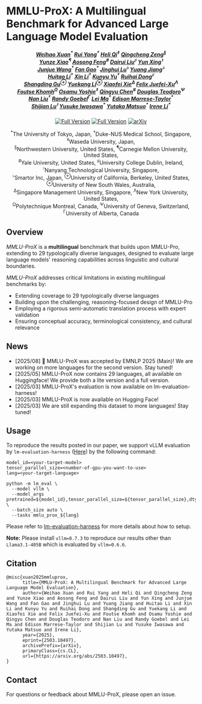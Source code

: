 # MMLU-ProX: A Multilingual Benchmark for Advanced Large Language Model Evaluation
<p align="center">
<!-- 
<a href="" target='_blank'>
    <img src="">
</a>
-->
<h5 align="center">
    <em> 
        <a href="https://scholar.google.com/citations?user=7e0W-2AAAAAJ&hl=en">Weihao Xuan</a><sup>*</sup>
        <a href="https://scholar.google.com/citations?user=aCawmg0AAAAJ&hl=zh-CN">Rui Yang</a><sup>†</sup>
        <a href="https://scholar.google.com/citations?user=CH-rTXsAAAAJ&hl=en">Heli Qi</a><sup>‡</sup>
        <a href="https://scholar.google.com/citations?user=i0K71KQAAAAJ&hl=en">Qingcheng Zeng</a><sup>§</sup>
    <br>
        <a href="https://scholar.google.com.hk/citations?user=95n7XTkAAAAJ&hl=en">Yunze Xiao</a><sup>¶</sup>
        <a href="https://scholar.google.com/citations?user=hFhhrmgAAAAJ&hl=en">Aosong Feng</a><sup>#</sup>
        <a href="https://scholar.google.com/citations?user=6bOcCh0AAAAJ&hl=zh-CN">Dairui Liu</a><sup>♯</sup>
        <a href="https://scholar.google.com/citations?user=uOAYTXoAAAAJ&hl=en">Yun Xing</a><sup>♮</sup>
    <br>
        <a href="https://scholar.google.com/citations?user=H58gKSAAAAAJ&hl=en">Junjue Wang</a><sup>*</sup>
        <a href="https://scholar.google.com/citations?user=TqvMfmoAAAAJ&hl=zh-CN">Fan Gao</a><sup>*</sup>
        <a href="https://scholar.google.com/citations?user=ZzK_UdYAAAAJ&hl=en">Jinghui Lu</a><sup>♭</sup>
        <a href="">Yuang Jiang</a><sup>♭</sup>
    <br>
        <a href="">Huitao Li</a><sup>†</sup>
        <a href="">Xin Li</a><sup>†</sup>
        <a href="https://www.researchgate.net/profile/Kunyu-Yu-2">Kunyu Yu</a><sup>†</sup>
        <a href="https://scholar.google.com/citations?user=icGRQ68AAAAJ&hl=zh-CN">Ruihai Dong</a><sup>♯</sup>
    <br>
        <a href="https://scholar.google.com.hk/citations?user=E1GCDXUAAAAJ&hl=zh-CN">Shangding Gu</a><sup>⊕</sup>
        <a href="https://scholar.google.com/citations?user=tuJEDb4AAAAJ&hl=en">Yuekang Li</a><sup>⊗</sup>
        <a href="https://scholar.google.com/citations?user=FfcZfJgAAAAJ&hl=zh-CN">Xiaofei Xie</a><sup>Δ</sup>
        <a href="https://scholar.google.com/citations?user=dgN8vtwAAAAJ&hl=zh-CN">Felix Juefei-Xu</a><sup>Λ</sup>
    <br>
        <a href="https://scholar.google.com/citations?user=YYXb3KIAAAAJ&hl=en">Foutse Khomh</a><sup>Ω</sup>
        <a href="https://scholar.google.co.jp/citations?user=YLA5LwEAAAAJ&hl=ja">Osamu Yoshie</a><sup>‡</sup>
        <a href="https://scholar.google.com/citations?user=FSLotiMAAAAJ&hl=en">Qingyu Chen</a><sup>#</sup>
        <a href="https://scholar.google.com/citations?user=bDgzTucAAAAJ&hl=en">Douglas Teodoro</a><sup>Ψ</sup>
    <br>
        <a href="https://scholar.google.com/citations?user=ceF698kAAAAJ&hl=zh-CN">Nan Liu</a><sup>†</sup>
        <a href="https://scholar.google.ca/citations?user=fTgRyn4AAAAJ&hl=en">Randy Goebel</a><sup>Γ</sup>
        <a href="https://scholar.google.com/citations?user=xsfGc58AAAAJ&hl=en">Lei Ma</a><sup>*</sup>
        <a href="https://scholar.google.com/citations?hl=es&user=uK_esCgAAAAJ">Edison Marrese-Taylor</a><sup>*</sup>
    <br>
        <a href="https://scholar.google.com/citations?user=uYmK-A0AAAAJ&hl=en">Shijian Lu</a><sup>♮</sup>
        <a href="https://scholar.google.co.jp/citations?user=nRLaJiQAAAAJ&hl=ja">Yusuke Iwasawa</a><sup>*</sup>
        <a href="https://scholar.google.co.jp/citations?user=Dy8iau4AAAAJ&hl=ja">Yutaka Matsuo</a><sup>*</sup>
        <a href="https://scholar.google.com/citations?user=JuYPjCMAAAAJ&hl=zh-CN">Irene Li</a><sup>*</sup>
    </em>
</h5>

<p align="center">
  <a href="https://huggingface.co/datasets/li-lab/MMLU-ProX"><img src="https://img.shields.io/badge/🤗-Full%20Version-yellow" alt="Full Version"></a>
  <a href="https://huggingface.co/datasets/li-lab/MMLU-ProX-Lite"><img src="https://img.shields.io/badge/🤗-Lite%20Version-yellow" alt="Full Version"></a>
  <a href="https://arxiv.org/abs/2503.10497"><img src="https://img.shields.io/badge/arXiv-Paper-b31b1b" alt="arXiv"></a>
</p>

<p align="center">
    <sup>*</sup>The University of Tokyo, Japan, <sup>†</sup>Duke-NUS Medical School, Singapore, <sup>‡</sup>Waseda University, Japan,<br>
    <sup>§</sup>Northwestern University, United States, <sup>¶</sup>Carnegie Mellon University, United States,<br>
    <sup>#</sup>Yale University, United States, <sup>♯</sup>University College Dublin, Ireland, <sup>♮</sup>Nanyang Technological University, Singapore,<br>
    <sup>♭</sup>Smartor Inc, Japan, <sup>⊕</sup>University of California, Berkeley, United States, <sup>⊗</sup>University of New South Wales, Australia,<br>
    <sup>Δ</sup>Singapore Management University, Singapore, <sup>Λ</sup>New York University, United States,<br>
    <sup>Ω</sup>Polytechnique Montreal, Canada, <sup>Ψ</sup>University of Geneva, Switzerland, <sup>Γ</sup>University of Alberta, Canada
</p>
<p align="center">

## Overview

_MMLU-ProX_ is a **multilingual** benchmark that builds upon MMLU-Pro, extending to 29 typologically diverse languages, designed to evaluate large language models' reasoning capabilities across linguistic and cultural boundaries.

_MMLU-ProX_ addresses critical limitations in existing multilingual benchmarks by:
- Extending coverage to 29 typologically diverse languages
- Building upon the challenging, reasoning-focused design of MMLU-Pro
- Employing a rigorous semi-automatic translation process with expert validation
- Ensuring conceptual accuracy, terminological consistency, and cultural relevance

## News
- [2025/08] 🎉 MMLU-ProX was accepted by EMNLP 2025 (Main)! We are working on more languages for the second version. Stay tuned!
- [2025/05] MMLU-ProX now contains 29 languages, all available on Huggingface! We provide both a lite version and a full version.
- [2025/03] MMLU-ProX's evaluation is now available on lm-evaluation-harness!
- [2025/03] MMLU-ProX is now available on Hugging Face!
- [2025/03] We are still expanding this dataset to more languages! Stay tuned!


## Usage
To reproduce the results posted in our paper, we support vLLM evaluation by `lm-evaluation-harness` ([Here](https://github.com/EleutherAI/lm-evaluation-harness/tree/main/lm_eval/tasks/mmlu_prox)) by the following command:
```
model_id=<your-target-model>
tensor_parallel_size=<number-of-gpu-you-want-to-use>
lang=<your-target-language>

python -m lm_eval \
  --model vllm \
  --model_args pretrained=${model_id},tensor_parallel_size=${tensor_parallel_size},dtype=auto,gpu_memory_utilization=0.9 \
  --batch_size auto \
  --tasks mmlu_prox_${lang}
```
Please refer to [lm-evaluation-harness](https://github.com/EleutherAI/lm-evaluation-harness) for more details about how to setup. 

**Note:** Please install `vllm=0.7.3` to reproduce our results other than `Llama3.1-405B` which is evaluated by `vllm=0.6.6`.

## Citation
```
@misc{xuan2025mmluprox,
      title={MMLU-ProX: A Multilingual Benchmark for Advanced Large Language Model Evaluation}, 
      author={Weihao Xuan and Rui Yang and Heli Qi and Qingcheng Zeng and Yunze Xiao and Aosong Feng and Dairui Liu and Yun Xing and Junjue Wang and Fan Gao and Jinghui Lu and Yuang Jiang and Huitao Li and Xin Li and Kunyu Yu and Ruihai Dong and Shangding Gu and Yuekang Li and Xiaofei Xie and Felix Juefei-Xu and Foutse Khomh and Osamu Yoshie and Qingyu Chen and Douglas Teodoro and Nan Liu and Randy Goebel and Lei Ma and Edison Marrese-Taylor and Shijian Lu and Yusuke Iwasawa and Yutaka Matsuo and Irene Li},
      year={2025},
      eprint={2503.10497},
      archivePrefix={arXiv},
      primaryClass={cs.CL},
      url={https://arxiv.org/abs/2503.10497}, 
}
```

## Contact
For questions or feedback about MMLU-ProX, please open an issue.
